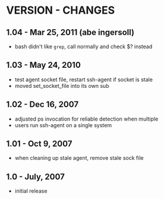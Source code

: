 
# VERSION - CHANGES

## 1.04 - Mar 25, 2011 (abe ingersoll)

* bash didn't like `grep`, call normally and check $? instead

## 1.03 - May 24, 2010

* test agent socket file, restart ssh-agent if socket is stale
* moved set_socket_file into its own sub

## 1.02 - Dec 16, 2007

* adjusted ps invocation for reliable detection when multiple 
* users run ssh-agent on a single system

## 1.01 - Oct 9, 2007 

* when cleaning up stale agent, remove stale sock file

## 1.0 - July, 2007

* initial release

